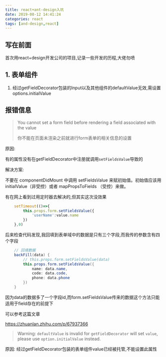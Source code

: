 ```yaml
---
title: react+ant-design入坑
date: 2019-08-12 14:41:24
categories: react
tags: [and-design,react]
---
```


## 写在前面

首次用react+design开发公司的项目,记录一些开发的历程,大佬勿喷

## 1. 表单组件

1. 经过getFieldDecorator包装的Input以及其他组件的defaultValue无效,需设置options.initialValue

## 报错信息

> You cannot set a form field before rendering a field associated with the value
>
> 你不能在页面未渲染之前就进行form表单的相关信息的设置

原因:

有的属性没有在getFieldDecorator中注册就调用`setFieldsValue`导致的

解决方案:

不要在 componentDidMount 中调用 setFieldsValue 来赋初始值。初始值应该用 initialValue（非受控）或者 mapPropsToFields （受控）来做。

有在网上看到过用定时器去解决的,但其实这次没效果

```javascript
    setTimeout(()=>{
        this.props.form.setFieldsValue({
            'userName':value.name
        })
    },0)
```

后来检查代码发现,我回填到表单域中的数据是只有三个字段,而我传的参数含有四个字段

```java
    // 回填数据
    backFill(data) {
        // this.props.form.setFieldsValue(data)
        this.props.form.setFieldsValue({
            name: data.name,
            code: data.code,
            phone: data.phone
        })
    }
```

因为data的数据多了一个字段id,而form.setFieldsValue传来的数据这个方法只能适用于field存在的前提下

可以参考这篇文章

https://zhuanlan.zhihu.com/p/67937366

> Warning: `defaultValue` is invalid for `getFieldDecorator` will set `value`, please use `option.initialValue` instead.

原因: 经过getFieldDecorator包装的表单组件value已经被托管,不能设置此属性